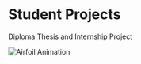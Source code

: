 # Student Projects
Diploma Thesis and Internship Project

![Airfoil Animation](https://github.com/k-kovani/Student_Projects/blob/main/airfoils.gif)



